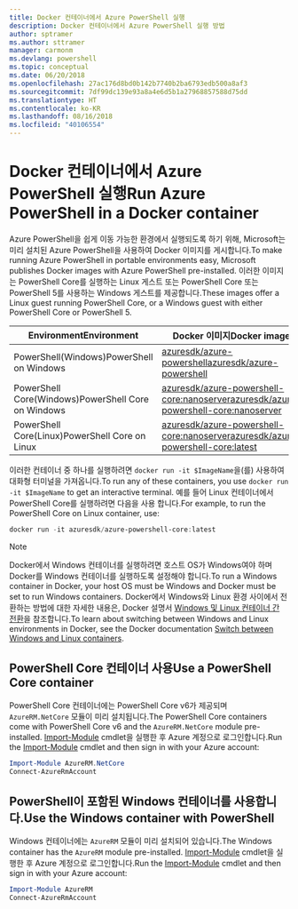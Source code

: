 ```yaml
---
title: Docker 컨테이너에서 Azure PowerShell 실행
description: Docker 컨테이너에서 Azure PowerShell 실행 방법
author: sptramer
ms.author: sttramer
manager: carmonm
ms.devlang: powershell
ms.topic: conceptual
ms.date: 06/20/2018
ms.openlocfilehash: 27ac176d8bd0b142b7740b2ba6793edb500a8af3
ms.sourcegitcommit: 7df99dc139e93a8a4e6d5b1a27968857588d75dd
ms.translationtype: HT
ms.contentlocale: ko-KR
ms.lasthandoff: 08/16/2018
ms.locfileid: "40106554"
---
```

# <a name="run-azure-powershell-in-a-docker-container"></a><span data-ttu-id="9913b-103">Docker 컨테이너에서 Azure PowerShell 실행</span><span class="sxs-lookup"><span data-stu-id="9913b-103">Run Azure PowerShell in a Docker container</span></span>

<span data-ttu-id="9913b-104">Azure PowerShell을 쉽게 이동 가능한 환경에서 실행되도록 하기 위해, Microsoft는 미리 설치된 Azure PowerShell을 사용하여 Docker 이미지를 게시합니다.</span><span class="sxs-lookup"><span data-stu-id="9913b-104">To make running Azure PowerShell in portable environments easy, Microsoft publishes Docker images with Azure PowerShell pre-installed.</span></span> <span data-ttu-id="9913b-105">이러한 이미지는 PowerShell Core를 실행하는 Linux 게스트 또는 PowerShell Core 또는 PowerShell 5를 사용하는 Windows 게스트를 제공합니다.</span><span class="sxs-lookup"><span data-stu-id="9913b-105">These images offer a Linux guest running PowerShell Core, or a Windows guest with either PowerShell Core or PowerShell 5.</span></span>

| <span data-ttu-id="9913b-106">Environment</span><span class="sxs-lookup"><span data-stu-id="9913b-106">Environment</span></span> | <span data-ttu-id="9913b-107">Docker 이미지</span><span class="sxs-lookup"><span data-stu-id="9913b-107">Docker image</span></span> |
|-------------|--------------|
| <span data-ttu-id="9913b-108">PowerShell(Windows)</span><span class="sxs-lookup"><span data-stu-id="9913b-108">PowerShell on Windows</span></span> | [<span data-ttu-id="9913b-109">azuresdk/azure-powershell</span><span class="sxs-lookup"><span data-stu-id="9913b-109">azuresdk/azure-powershell</span></span>](https://hub.docker.com/r/azuresdk/azure-powershell/) |
| <span data-ttu-id="9913b-110">PowerShell Core(Windows)</span><span class="sxs-lookup"><span data-stu-id="9913b-110">PowerShell Core on Windows</span></span> | [<span data-ttu-id="9913b-111">azuresdk/azure-powershell-core:nanoserver</span><span class="sxs-lookup"><span data-stu-id="9913b-111">azuresdk/azure-powershell-core:nanoserver</span></span>](https://hub.docker.com/r/azuresdk/azure-powershell-core/) |
| <span data-ttu-id="9913b-112">PowerShell Core(Linux)</span><span class="sxs-lookup"><span data-stu-id="9913b-112">PowerShell Core on Linux</span></span> | [<span data-ttu-id="9913b-113">azuresdk/azure-powershell-core:nanoserver</span><span class="sxs-lookup"><span data-stu-id="9913b-113">azuresdk/azure-powershell-core:latest</span></span>](https://hub.docker.com/r/azuresdk/azure-powershell-core/) |

<span data-ttu-id="9913b-114">이러한 컨테이너 중 하나를 실행하려면 `docker run -it $ImageName`을(를) 사용하여 대화형 터미널을 가져옵니다.</span><span class="sxs-lookup"><span data-stu-id="9913b-114">To run any of these containers, you use `docker run -it $ImageName` to get an interactive terminal.</span></span> <span data-ttu-id="9913b-115">예를 들어 Linux 컨테이너에서 PowerShell Core를 실행하려면 다음을 사용 합니다.</span><span class="sxs-lookup"><span data-stu-id="9913b-115">For example, to run the PowerShell Core on Linux container, use:</span></span>

```powershell
docker run -it azuresdk/azure-powershell-core:latest
```

> [!NOTE]
> <span data-ttu-id="9913b-116">Docker에서 Windows 컨테이너를 실행하려면 호스트 OS가 Windows여야 하며 Docker를 Windows 컨테이너를 실행하도록 설정해야 합니다.</span><span class="sxs-lookup"><span data-stu-id="9913b-116">To run a Windows container in Docker, your host OS must be Windows and Docker must be set to run Windows containers.</span></span> <span data-ttu-id="9913b-117">Docker에서 Windows와 Linux 환경 사이에서 전환하는 방법에 대한 자세한 내용은, Docker 설명서 [Windows 및 Linux 컨테이너 간 전환](https://docs.docker.com/docker-for-windows/#switch-between-windows-and-linux-containers)을 참조합니다.</span><span class="sxs-lookup"><span data-stu-id="9913b-117">To learn about switching between Windows and Linux environments in Docker, see the Docker documentation [Switch between Windows and Linux containers](https://docs.docker.com/docker-for-windows/#switch-between-windows-and-linux-containers).</span></span>

## <a name="use-a-powershell-core-container"></a><span data-ttu-id="9913b-118">PowerShell Core 컨테이너 사용</span><span class="sxs-lookup"><span data-stu-id="9913b-118">Use a PowerShell Core container</span></span>

<span data-ttu-id="9913b-119">PowerShell Core 컨테이너에는 PowerShell Core v6가 제공되며 `AzureRM.NetCore` 모듈이 미리 설치됩니다.</span><span class="sxs-lookup"><span data-stu-id="9913b-119">The PowerShell Core containers come with PowerShell Core v6 and the `AzureRM.NetCore` module pre-installed.</span></span> <span data-ttu-id="9913b-120">[Import-Module](/powershell/module/microsoft.powershell.core/import-module) cmdlet을 실행한 후 Azure 계정으로 로그인합니다.</span><span class="sxs-lookup"><span data-stu-id="9913b-120">Run the [Import-Module](/powershell/module/microsoft.powershell.core/import-module) cmdlet and then sign in with your Azure account:</span></span>

```powershell
Import-Module AzureRM.NetCore
Connect-AzureRmAccount
```

## <a name="use-the-windows-container-with-powershell"></a><span data-ttu-id="9913b-121">PowerShell이 포함된 Windows 컨테이너를 사용합니다.</span><span class="sxs-lookup"><span data-stu-id="9913b-121">Use the Windows container with PowerShell</span></span>

<span data-ttu-id="9913b-122">Windows 컨테이너에는 `AzureRM` 모듈이 미리 설치되어 있습니다.</span><span class="sxs-lookup"><span data-stu-id="9913b-122">The Windows container has the `AzureRM` module pre-installed.</span></span> <span data-ttu-id="9913b-123">[Import-Module](/powershell/module/microsoft.powershell.core/import-module) cmdlet을 실행한 후 Azure 계정으로 로그인합니다.</span><span class="sxs-lookup"><span data-stu-id="9913b-123">Run the [Import-Module](/powershell/module/microsoft.powershell.core/import-module) cmdlet and then sign in with your Azure account:</span></span>

```powershell
Import-Module AzureRM
Connect-AzureRmAccount
```
